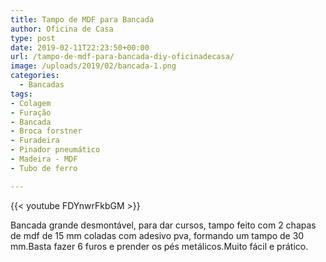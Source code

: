```yaml
---
title: Tampo de MDF para Bancada
author: Oficina de Casa
type: post
date: 2019-02-11T22:23:50+00:00
url: /tampo-de-mdf-para-bancada-diy-oficinadecasa/
image: /uploads/2019/02/bancada-1.png
categories:
  - Bancadas
tags:
- Colagem
- Furação
- Bancada
- Broca forstner
- Furadeira
- Pinador pneumático
- Madeira - MDF
- Tubo de ferro

---
```

{{< youtube FDYnwrFkbGM >}}

Bancada grande desmontável, para dar cursos, tampo feito com 2 chapas de mdf de 15 mm coladas com adesivo pva, formando um tampo de 30 mm.Basta fazer 6 furos e prender os pés metálicos.Muito fácil e prático.

